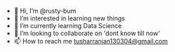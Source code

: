 - 👋 Hi, I’m @rusty-bum
- 👀 I’m interested in learning new things
- 🌱 I’m currently learning Data Science
- 💞️ I’m looking to collaborate on 'dont know till now'
- 📫 How to reach me tusharranjan130304@gmail.com

<!---
rusty-bum/rusty-bum is a ✨ special ✨ repository because its `README.md` (this file) appears on your GitHub profile.
You can click the Preview link to take a look at your changes.
--->
